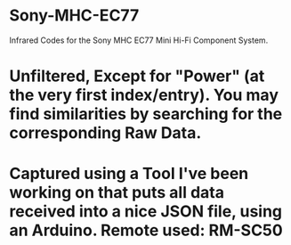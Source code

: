 # Sony-MHC-EC77
Infrared Codes for the Sony MHC EC77 Mini Hi-Fi Component System.

# Unfiltered, Except for "Power" (at the very first index/entry). You may find similarities by searching for the corresponding Raw Data.
# Captured using a Tool I've been working on that puts all data received into a nice JSON file, using an Arduino. Remote used: RM-SC50
